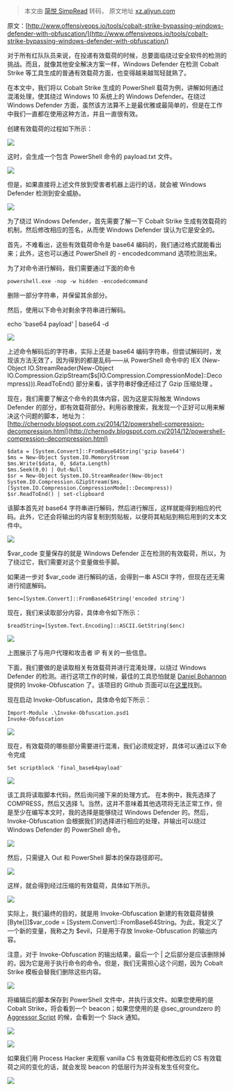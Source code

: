 > 本文由 [简悦 SimpRead](http://ksria.com/simpread/) 转码， 原文地址 [xz.aliyun.com](https://xz.aliyun.com/t/2173)

原文：[http://www.offensiveops.io/tools/cobalt-strike-bypassing-windows-defender-with-obfuscation/](http://www.offensiveops.io/tools/cobalt-strike-bypassing-windows-defender-with-obfuscation/)

对于所有红队队员来说，在投递有效载荷的时候，总要面临绕过安全软件的检测的挑战。而且，就像其他安全解决方案一样，Windows Defender 在检测 Cobalt Strike 等工具生成的普通有效载荷方面，也变得越来越驾轻就熟了。

在本文中，我们将以 Cobalt Strike 生成的 PowerShell 载荷为例，讲解如何通过混淆处理，使其绕过 Windows 10 系统上的 Windows Defender。在绕过 Windows Defender 方面，虽然该方法算不上是最优雅或最简单的，但是在工作中我们一直都在使用这种方法，并且一直很有效。

创建有效载荷的过程如下所示：

[![](https://xzfile.aliyuncs.com/media/upload/picture/20180318102242-3ca87c82-2a53-1.png)](https://xzfile.aliyuncs.com/media/upload/picture/20180318102242-3ca87c82-2a53-1.png)

这时，会生成一个包含 PowerShell 命令的 payload.txt 文件。

[![](https://xzfile.aliyuncs.com/media/upload/picture/20180318102300-476b8d26-2a53-1.png)](https://xzfile.aliyuncs.com/media/upload/picture/20180318102300-476b8d26-2a53-1.png)

但是，如果直接将上述文件放到受害者机器上运行的话，就会被 Windows Defender 检测到安全威胁。

[![](https://xzfile.aliyuncs.com/media/upload/picture/20180318102326-56eb62e4-2a53-1.png)](https://xzfile.aliyuncs.com/media/upload/picture/20180318102326-56eb62e4-2a53-1.png)

为了绕过 Windows Defender，首先需要了解一下 Cobalt Strike 生成有效载荷的机制，然后修改相应的签名，从而使 Windows Defender 误认为它是安全的。

首先，不难看出，这些有效载荷命令是 base64 编码的，我们通过格式就能看出来；此外，这也可以通过 PowerShell 的 - encodedcommand 选项检测出来。

为了对命令进行解码，我们需要通过下面的命令

```
powershell.exe -nop -w hidden -encodedcommand
```

删除一部分字符串，并保留其余部分。

然后，使用以下命令对剩余字符串进行解码。

echo 'base64 payload' | base64 -d

[![](https://xzfile.aliyuncs.com/media/upload/picture/20180318102644-ccbaa7c8-2a53-1.png)](https://xzfile.aliyuncs.com/media/upload/picture/20180318102644-ccbaa7c8-2a53-1.png)

上述命令解码后的字符串，实际上还是 base64 编码字符串，但尝试解码时，发现该方法无效了，因为得到的都是乱码——从 PowerShell 命令中的 IEX (New-Object IO.StreamReader(New-Object IO.Compression.GzipStream($s[IO.Compression.CompressionMode]::Decompress))).ReadToEnd() 部分来看，该字符串好像还经过了 Gzip 压缩处理 。

现在，我们需要了解这个命令的具体内容，因为这是实际触发 Windows Defender 的部分，即有效载荷部分。利用谷歌搜索，我发现一个正好可以用来解决这个问题的脚本，地址为： [http://chernodv.blogspot.com.cy/2014/12/powershell-compression-decompression.html](http://chernodv.blogspot.com.cy/2014/12/powershell-compression-decompression.html)

```
$data = [System.Convert]::FromBase64String('gzip base64')
$ms = New-Object System.IO.MemoryStream
$ms.Write($data, 0, $data.Length)
$ms.Seek(0,0) | Out-Null
$sr = New-Object System.IO.StreamReader(New-Object System.IO.Compression.GZipStream($ms, [System.IO.Compression.CompressionMode]::Decompress))
$sr.ReadToEnd() | set-clipboard
```

该脚本首先对 base64 字符串进行解码，然后进行解压，这样就能得到相应的代码。此外，它还会将输出的内容复制到剪贴板，以便将其粘贴到稍后用到的文本文件中。

[![](https://xzfile.aliyuncs.com/media/upload/picture/20180318102754-f6e37714-2a53-1.png)](https://xzfile.aliyuncs.com/media/upload/picture/20180318102754-f6e37714-2a53-1.png)

$var_code 变量保存的就是 Windows Defender 正在检测的有效载荷，所以，为了绕过它，我们需要对这个变量做些手脚。

如果进一步对 $var_code 进行解码的话，会得到一串 ASCII 字符，但现在还无需进行彻底解码。

```
$enc=[System.Convert]::FromBase64String('encoded string')
```

现在，我们来读取部分内容，具体命令如下所示：

```
$readString=[System.Text.Encoding]::ASCII.GetString($enc)
```

[![](https://xzfile.aliyuncs.com/media/upload/picture/20180318102903-2013f762-2a54-1.png)](https://xzfile.aliyuncs.com/media/upload/picture/20180318102903-2013f762-2a54-1.png)

上图展示了与用户代理和攻击者 IP 有关的一些信息。

下面，我们要做的是读取相关有效载荷并进行混淆处理，以绕过 Windows Defender 的检测。进行这项工作的时候，最佳的工具恐怕就是 [Daniel Bohannon](https://twitter.com/danielhbohannon?lang=en "Daniel Bohannon") 提供的 Invoke-Obfuscation 了。该项目的 Github 页面可以在[这里](https://github.com/danielbohannon/Invoke-Obfuscation "这里")找到。

现在启动 Invoke-Obfuscation，具体命令如下所示：

```
Import-Module .\Invoke-Obfuscation.psd1
Invoke-Obfuscation
```

[![](https://xzfile.aliyuncs.com/media/upload/picture/20180318103116-6ef44d8c-2a54-1.png)](https://xzfile.aliyuncs.com/media/upload/picture/20180318103116-6ef44d8c-2a54-1.png)

现在，有效载荷的哪些部分需要进行混淆，我们必须规定好，具体可以通过以下命令完成

```
Set scriptblock 'final_base64payload'
```

[![](https://xzfile.aliyuncs.com/media/upload/picture/20180318103317-b7828eec-2a54-1.png)](https://xzfile.aliyuncs.com/media/upload/picture/20180318103317-b7828eec-2a54-1.png)

该工具将读取脚本代码，然后询问接下来的处理方式。 在本例中，我先选择了 COMPRESS，然后又选择 1。当然，这并不意味着其他选项将无法正常工作，但是至少在编写本文时，我的选择是能够绕过 Windows Defender 的。然后，Invoke-Obfuscation 会根据我们的选择进行相应的处理，并输出可以绕过 Windows Defender 的 PowerShell 命令。

[![](https://xzfile.aliyuncs.com/media/upload/picture/20180318103425-dfa64314-2a54-1.png)](https://xzfile.aliyuncs.com/media/upload/picture/20180318103425-dfa64314-2a54-1.png)

然后，只需键入 Out 和 PowerShell 脚本的保存路径即可。

[![](https://xzfile.aliyuncs.com/media/upload/picture/20180318103444-eb301674-2a54-1.png)](https://xzfile.aliyuncs.com/media/upload/picture/20180318103444-eb301674-2a54-1.png)

这样，就会得到经过压缩的有效载荷，具体如下所示。

[![](https://xzfile.aliyuncs.com/media/upload/picture/20180318103456-f2461044-2a54-1.png)](https://xzfile.aliyuncs.com/media/upload/picture/20180318103456-f2461044-2a54-1.png)

实际上，我们最终的目的，就是用 Invoke-Obfuscation 新建的有效载荷替换 [Byte[]]$var_code = [System.Convert]::FromBase64String。为此，我定义了一个新的变量，我称之为 $evil，只是用于存放 Invoke-Obfuscation 的输出内容。

注意，对于 Invoke-Obfuscation 的输出结果，最后一个 | 之后部分是应该删除掉的，因为它是用于执行命令的命令。但是，我们无需担心这个问题，因为 Cobalt Strike 模板会替我们删除这些内容。

[![](https://xzfile.aliyuncs.com/media/upload/picture/20180318103511-fb008f52-2a54-1.png)](https://xzfile.aliyuncs.com/media/upload/picture/20180318103511-fb008f52-2a54-1.png)

将编辑后的脚本保存到 PowerShell 文件中，并执行该文件。如果您使用的是 Cobalt Strike，将会看到一个 beacon；如果您使用的是 @sec_groundzero 的 [Aggressor Script](https://github.com/secgroundzero/CS-Aggressor-Scripts "Aggressor Script") 的候，会看到一个 Slack 通知。

[![](https://xzfile.aliyuncs.com/media/upload/picture/20180318103615-211132b4-2a55-1.png)](https://xzfile.aliyuncs.com/media/upload/picture/20180318103615-211132b4-2a55-1.png)

[![](https://xzfile.aliyuncs.com/media/upload/picture/20180318103622-25c4abce-2a55-1.png)](https://xzfile.aliyuncs.com/media/upload/picture/20180318103622-25c4abce-2a55-1.png)

如果我们用 Process Hacker 来观察 vanilla CS 有效载荷和修改后的 CS 有效载荷之间的变化的话，就会发现 beacon 的低层行为并没有发生任何变化。

[![](https://xzfile.aliyuncs.com/media/upload/picture/20180318103704-3ed6dc04-2a55-1.png)](https://xzfile.aliyuncs.com/media/upload/picture/20180318103704-3ed6dc04-2a55-1.png)